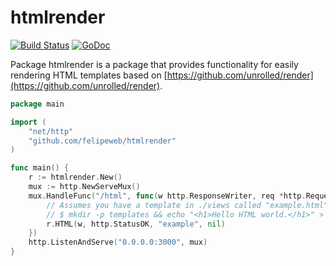 # htmlrender

[![Build Status](https://travis-ci.org/felipeweb/htmlrender.svg?branch=master)](https://travis-ci.org/felipeweb/htmlrender) [![GoDoc](https://godoc.org/github.com/felipeweb/htmlrender?status.svg)](https://godoc.org/github.com/felipeweb/htmlrender)

Package htmlrender is a package that provides functionality for easily rendering HTML templates based on [https://github.com/unrolled/render](https://github.com/unrolled/render).

  ```go
  package main

  import (
      "net/http"
      "github.com/felipeweb/htmlrender"
  )

  func main() {
      r := htmlrender.New()
      mux := http.NewServeMux()
      mux.HandleFunc("/html", func(w http.ResponseWriter, req *http.Request) {
          // Assumes you have a template in ./views called "example.html".
          // $ mkdir -p templates && echo "<h1>Hello HTML world.</h1>" > views/example.html
          r.HTML(w, http.StatusOK, "example", nil)
      })
      http.ListenAndServe("0.0.0.0:3000", mux)
  }
  ```
  